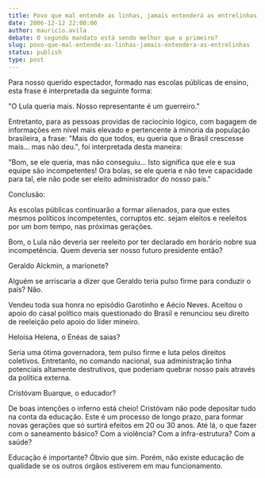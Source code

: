 ```yaml
---
title: Povo que mal entende as linhas, jamais entenderá as entrelinhas...
date: 2006-12-12 22:00:00
author: mauricio.avila
debate: O segundo mandato está sendo melhor que o primeiro?
slug: povo-que-mal-entende-as-linhas-jamais-entendera-as-entrelinhas
status: publish 
type: post
---
```


Para nosso querido espectador, formado nas escolas públicas de ensino, esta frase é interpretada da seguinte forma:  

"O Lula queria mais. Nosso representante é um guerreiro."  

  

Entretanto, para as pessoas providas de raciocínio lógico, com bagagem de informações em nível mais elevado e pertencente à minoria da população brasileira, a frase: "Mais do que todos, eu queria que o Brasil crescesse mais... mas não deu.", foi interpretada desta maneira:  

"Bom, se ele queria, mas não conseguiu... Isto significa que ele e sua equipe são incompetentes! Ora bolas, se ele queria e não teve capacidade para tal, ele não pode ser eleito administrador do nosso país."  

  

Conclusão:  

As escolas públicas continuarão a formar alienados, para que estes mesmos políticos incompetentes, corruptos etc. sejam eleitos e reeleitos por um bom tempo, nas próximas gerações.  

  

Bom, o Lula não deveria ser reeleito por ter declarado em horário nobre sua incompetência. Quem deveria ser nosso futuro presidente então?  

  

Geraldo Alckmin, a marionete?   

Alguém se arriscaria a dizer que Geraldo teria pulso firme para conduzir o país? Não.  

Vendeu toda sua honra no episódio Garotinho e Aécio Neves. Aceitou o apoio do casal político mais questionado do Brasil e renunciou seu direito de reeleição pelo apoio do líder mineiro.  

  

Heloísa Helena, o Enéas de saias?   

Seria uma ótima governadora, tem pulso firme e luta pelos direitos coletivos. Entretanto, no comando nacional, sua administração tinha potenciais altamente destrutivos, que poderiam quebrar nosso país através da política externa.  

  

Cristóvam Buarque, o educador?  

De boas intenções o inferno está cheio! Cristóvam não pode depositar tudo na conta da educação. Este é um processo de longo prazo, para formar novas gerações que só surtirá efeitos em 20 ou 30 anos. Até lá, o que fazer com o saneamento básico? Com a violência? Com a infra-estrutura? Com a saúde?  

Educação é importante? Óbvio que sim. Porém, não existe educação de qualidade se os outros órgãos estiverem em mau funcionamento.
